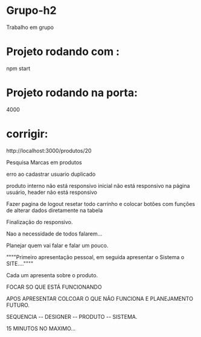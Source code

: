 # Grupo-h2
Trabalho em grupo


# Projeto rodando com :
npm start

# Projeto rodando na porta:
4000

# corrigir:
http://localhost:3000/produtos/20

Pesquisa Marcas em produtos

erro ao cadastrar usuario duplicado

produto interno não está responsivo
inicial não está responsivo
na página usuário, header não está responsivo


Fazer pagina de logout resetar todo carrinho e colocar botões com funções de alterar dados diretamente na tabela

Finalização do responsivo.

Nao a necessidade de todos falarem...

Planejar quem vai falar e falar um pouco.

""""Primeiro apresentação pessoal, em seguida apresentar o Sistema o SITE....""""

Cada um apresenta sobre o produto.

FOCAR SO QUE ESTÁ FUNCIONANDO 

APOS APRESENTAR COLCOAR O QUE NÃO FUNCIONA  E PLANEJAMENTO FUTURO.

SEQUENCIA  -- DESIGNER -- PRODUTO -- SISTEMA.

15 MINUTOS NO MAXIMO...